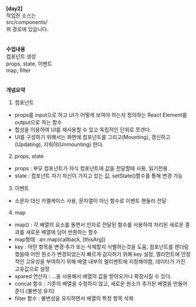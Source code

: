 <b>[day2]</b><br>
작업한 소스는<br>
src/components/<br>
위 경로에 있습니다.
<br><br><br>
<b>수업내용</b><br>
컴포넌트 생성<br>
props, state, 이벤트<br>
map, filter<br>
<br><br>
<b>개념요약</b><br>
1. 컴포넌트<br>
- props를 input으로 하고 UI가 어떻게 보여야 하는지 정의하는 React Element를 output으로 하는 함수<br>
- 합성을 이용하여 UI를 재사용할 수 있고 독립적인 단위로 쪼갠다.<br>
- UI를 구성하기 위해서는 화면에 컴포넌트를 그리고(Mounting), 갱신하고(Updating), 지워야(Unmounting) 한다.<br>
2. props, state<br>
- props : 부모 컴포넌트가 자식 컴포넌트에 값을 전달할때 사용, 읽기전용<br>
- state : 컴포넌트 자기 자신이 가지고 있는 값, setState()함수를 통해 변경 가능
3. 이벤트<br>
- 소문자 대신 카멜케이스 사용, 문자열이 아닌 함수로 이벤트 핸들러 전달<br>
4. map<br>
- map() : 각 배열의 요소를 돌면서 인자로 전달된 함수를 사용하여 처리된 새로운 결과를 새로운 배열에 담아 반환하는 함수<br>
- map형태 : arr.map(callback, [thisArg])
- key : 어떤 항목을 변경·추가 또는 삭제할지 식별하는것을 도움, 컴포넌트를 렌더링 했을때 어떤 원소가 변경되었는지 빠르게 감지하기 위해 key 설정, 엘리먼트에 안정적인 고유성을 부여하기 위해 배열 내부의 엘리멘트에 지정해야함, 데이터가 가진 고유값으로 설정<br>
- spared 연산자 : ...을 사용해서 배열의 값을 받아오거나 확장시킬 수 있다.<br>
- concat 함수 : 기존의 배열을 수정하지 않고, 새로운 원소가 추가된 배열을 만들어준다.(불변성 유지)<br>
- filter 함수 : 불변성을 유지하면서 배열의 특정 항목 삭제
